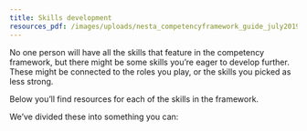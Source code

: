 ```yaml
---
title: Skills development
resources_pdf: /images/uploads/nesta_competencyframework_guide_july2019-1-.pdf
---
```


No one person will have all the skills that feature in the competency framework, but there might be some skills you’re eager to develop further. These might be connected to the roles you play, or the skills you picked as less strong.

Below you’ll find resources for each of the skills in the framework. 

We’ve divided these into something you can: